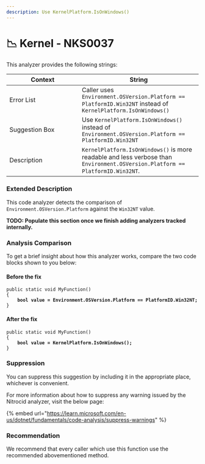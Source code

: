 ```yaml
---
description: Use KernelPlatform.IsOnWindows()
---
```


# 📉 Kernel - NKS0037

This analyzer provides the following strings:

<table><thead><tr><th width="174">Context</th><th>String</th></tr></thead><tbody><tr><td>Error List</td><td>Caller uses <code>Environment.OSVersion.Platform == PlatformID.Win32NT</code> instead of <code>KernelPlatform.IsOnWindows()</code></td></tr><tr><td>Suggestion Box</td><td>Use <code>KernelPlatform.IsOnWindows()</code> instead of <code>Environment.OSVersion.Platform == PlatformID.Win32NT</code></td></tr><tr><td>Description</td><td><code>KernelPlatform.IsOnWindows()</code> is more readable and less verbose than <code>Environment.OSVersion.Platform == PlatformID.Win32NT</code>.</td></tr></tbody></table>

### Extended Description

This code analyzer detects the comparison of `Environment.OSVersion.Platform` against the `Win32NT` value.

**TODO: Populate this section once we finish adding analyzers tracked internally.**

### Analysis Comparison

To get a brief insight about how this analyzer works, compare the two code blocks shown to you below:

#### Before the fix

<pre class="language-csharp" data-title="Somewhere in your mod code..." data-line-numbers><code class="lang-csharp">public static void MyFunction()
{
<strong>    bool value = Environment.OSVersion.Platform == PlatformID.Win32NT;
</strong>}
</code></pre>

#### After the fix

<pre class="language-csharp" data-title="Somewhere in your mod code..." data-line-numbers><code class="lang-csharp">public static void MyFunction()
{
<strong>    bool value = KernelPlatform.IsOnWindows();
</strong>}
</code></pre>

### Suppression

You can suppress this suggestion by including it in the appropriate place, whichever is convenient.

For more information about how to suppress any warning issued by the Nitrocid analyzer, visit the below page:

{% embed url="https://learn.microsoft.com/en-us/dotnet/fundamentals/code-analysis/suppress-warnings" %}

### Recommendation

We recommend that every caller which use this function use the recommended abovementioned method.
